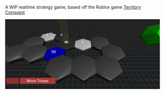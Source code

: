 A WIP realtime strategy game, based off the Roblox game [Territory Conquest](http://roblox-territory-conquest.wikia.com/wiki/Roblox_Territory_Conquest_Wiki)

![In game](media/ingame.png)